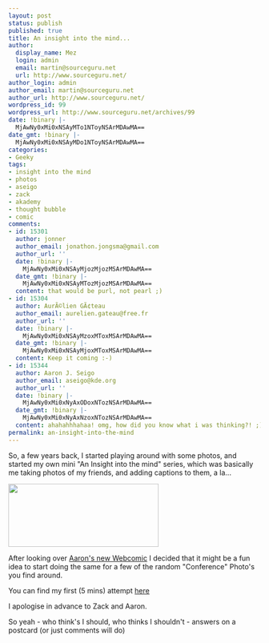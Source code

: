 ```yaml
---
layout: post
status: publish
published: true
title: An insight into the mind...
author:
  display_name: Mez
  login: admin
  email: martin@sourceguru.net
  url: http://www.sourceguru.net/
author_login: admin
author_email: martin@sourceguru.net
author_url: http://www.sourceguru.net/
wordpress_id: 99
wordpress_url: http://www.sourceguru.net/archives/99
date: !binary |-
  MjAwNy0xMi0xNSAyMTo1NToyNSArMDAwMA==
date_gmt: !binary |-
  MjAwNy0xMi0xNSAyMDo1NToyNSArMDAwMA==
categories:
- Geeky
tags:
- insight into the mind
- photos
- aseigo
- zack
- akademy
- thought bubble
- comic
comments:
- id: 15301
  author: jonner
  author_email: jonathon.jongsma@gmail.com
  author_url: ''
  date: !binary |-
    MjAwNy0xMi0xNSAyMjozMjozMSArMDAwMA==
  date_gmt: !binary |-
    MjAwNy0xMi0xNSAyMTozMjozMSArMDAwMA==
  content: that would be purl, not pearl ;)
- id: 15304
  author: AurÃ©lien GÃ¢teau
  author_email: aurelien.gateau@free.fr
  author_url: ''
  date: !binary |-
    MjAwNy0xMi0xNSAyMzoxMToxMSArMDAwMA==
  date_gmt: !binary |-
    MjAwNy0xMi0xNSAyMjoxMToxMSArMDAwMA==
  content: Keep it coming :-)
- id: 15344
  author: Aaron J. Seigo
  author_email: aseigo@kde.org
  author_url: ''
  date: !binary |-
    MjAwNy0xMi0xNyAxODoxNTozNSArMDAwMA==
  date_gmt: !binary |-
    MjAwNy0xMi0xNyAxNzoxNTozNSArMDAwMA==
  content: ahahahhhahaa! omg, how did you know what i was thinking?! ;)
permalink: an-insight-into-the-mind
---
```

<p>So, a few years back, I started playing around with some photos, and started my own mini "An Insight into the mind" series, which was basically me taking photos of my friends, and adding captions to them, a la...</p>
<p><a href="http://fc03.deviantart.com/fs4/i/2005/140/7/6/Just_____a______thing_by_mezola.jpg"><img src="http://tn3-1.deviantart.com/fs4/300W/i/2005/140/7/6/Just_____a______thing_by_mezola.jpg" height="126" width="300" /></a></p>
<p>After looking over <a href="http://static.infinitephilosophy.com/comixtrip/">Aaron's new Webcomic</a> I decided that it might be a fun idea to start doing the same for a few of the random "Conference" Photo's you find around.</p>
<p>You can find my first (5 mins) attempt <a href="http://img207.imageshack.us/img207/9176/runbeerky1.jpg">here</a></p>
<p>I apologise in advance to Zack and Aaron.</p>
<p>So yeah - who think's I should, who thinks I shouldn't - answers on a postcard (or just comments will do)</p>
